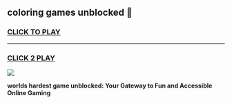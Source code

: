 
## coloring games unblocked 👋
<h3>
<a href="https://premium.freeplayer.one?title=coloring_games_unblocked&ref=13F">CLICK TO PLAY</a></h3>
<hr>

<h3>
<a href="https://premium.freeplayer.one?title=coloring_games_unblocked&ref=13F">CLICK 2 PLAY</a>
  
</h3>

<a href="https://premium.freeplayer.one?title=coloring_games_unblocked&ref=12F/"><img src="https://clearcache.store/games.png"></a>


**worlds hardest game unblocked: Your Gateway to Fun and Accessible Online Gaming**

